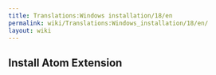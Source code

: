 ```yaml
---
title: Translations:Windows installation/18/en
permalink: wiki/Translations:Windows_installation/18/en/
layout: wiki
---
```


## Install Atom Extension
